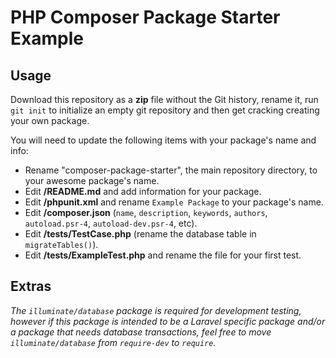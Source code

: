 # PHP Composer Package Starter Example


## Usage

Download this repository as a **zip** file without the Git history, rename it, run `git init` to initialize an empty git repository and then get cracking creating your own package.

You will need to update the following items with your package's name and info:

- Rename "composer-package-starter", the main repository directory, to your awesome package's name.
- Edit **/README.md** and add information for your package.
- Edit **/phpunit.xml** and rename `Example Package` to your package's name.
- Edit **/composer.json** (`name`, `description`, `keywords`, `authors`, `autoload.psr-4`, `autoload-dev.psr-4`, etc).
- Edit **/tests/TestCase.php** (rename the database table in `migrateTables()`).
- Edit **/tests/ExampleTest.php** and rename the file for your first test.



## Extras

_The `illuminate/database` package is required for development testing, however if this package is intended to be a Laravel specific package and/or a package that needs database transactions, feel free to move `illuminate/database` from `require-dev` to `require`._
